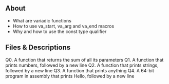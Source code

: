 ## About

   - What are variadic functions
   - How to use va_start, va_arg and va_end macros
   - Why and how to use the const type qualifier

## Files & Descriptions

Q0. A function that returns the sum of all its parameters
Q1. A function that prints numbers, followed by a new line
Q2. A function that prints strings, followed by a new line
Q3. A function that prints anything
Q4. A 64-bit program in assembly that prints Hello, followed by a new line

